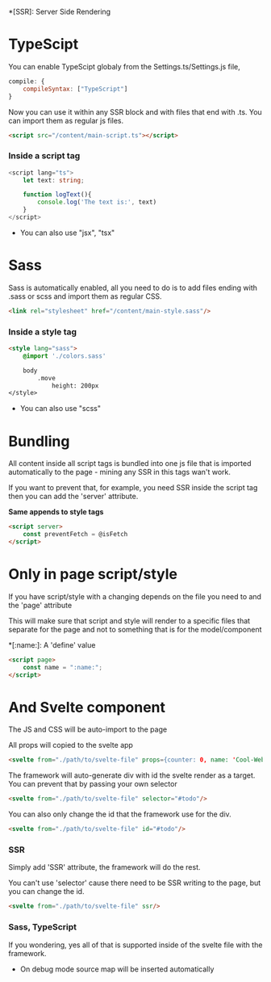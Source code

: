 *[SSR]: Server Side Rendering

# TypeScipt

You can enable TypeScipt globaly from the Settings.ts/Settings.js file,
```js
compile: {
    compileSyntax: ["TypeScript"]
}
```

Now you can use it within any SSR block and with files that end with .ts. You can import them as regular js files.
```html
<script src="/content/main-script.ts"></script>
```

### Inside a script tag
```typescript
<script lang="ts">
    let text: string;

    function logText(){
        console.log('The text is:', text)
    }
</script>
```
* You can also use "jsx", "tsx"

# Sass

Sass is automatically enabled, all you need to do is to add files ending with .sass or scss and import them as regular CSS.
```html
<link rel="stylesheet" href="/content/main-style.sass"/>
```


### Inside a style tag

```html
<style lang="sass">
    @import './colors.sass'

    body
        .move
            height: 200px
</style>
```
* You can also use "scss"

# Bundling
All content inside all script tags is bundled into one js file that is imported automatically to the page - mining any SSR in this tags wan't work.

If you want to prevent that, for example, you need SSR inside the script tag then you can add the 'server' attribute.

**Same appends to style tags**

```html
<script server>
    const preventFetch = @isFetch
</script>
```

# Only in page script/style
If you have script/style with a changing depends on the file you need to and the 'page' attribute

This will make sure that script and style will render to a specific files that separate for the page and not to something that is for the model/component

*[:name:]: A 'define' value
```html
<script page>
    const name = ":name:";
</script>
```

# And Svelte component

The JS and CSS will be auto-import to the page

All props will copied to the svelte app
```html
<svelte from="./path/to/svelte-file" props={counter: 0, name: 'Cool-Website'}/>
```

The framework will auto-generate div with id the svelte render as a target.
You can prevent that by passing your own selector

```html
<svelte from="./path/to/svelte-file" selector="#todo"/>
```

You can also only change the id that the framework use for the div.
```html
<svelte from="./path/to/svelte-file" id="#todo"/>
```

### SSR
Simply add 'SSR' attribute, the framework will do the rest.

You can't use 'selector' cause there need to be SSR writing to the page, but you can change the id.
```html
<svelte from="./path/to/svelte-file" ssr/>
```

### Sass, TypeScript
If you wondering, yes all of that is supported inside of the svelte file with the framework.

* On debug mode source map will be inserted automatically 